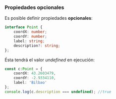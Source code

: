 ### Propiedades opcionales

Es posible definir propiedades **opcionales**:

```typescript
interface Point {
    coordX: number;
    coordY: number;
    label: string;
    description?: string;
};
```
Ésta tendrá el valor _undefined_ en ejecución:
```typescript
const c:Point = {
    coordX: 43.2603479,
    coordY: -2.9334110,
    label: 'Bilbao'
};
console.log(c.description === undefined); //true
```



